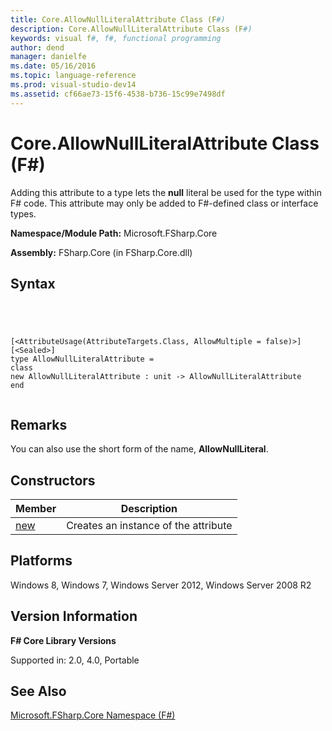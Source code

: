 ```yaml
---
title: Core.AllowNullLiteralAttribute Class (F#)
description: Core.AllowNullLiteralAttribute Class (F#)
keywords: visual f#, f#, functional programming
author: dend
manager: danielfe
ms.date: 05/16/2016
ms.topic: language-reference
ms.prod: visual-studio-dev14
ms.assetid: cf66ae73-15f6-4538-b736-15c99e7498df 
---
```


# Core.AllowNullLiteralAttribute Class (F#)

Adding this attribute to a type lets the **null** literal be used for the type within F# code. This attribute may only be added to F#-defined class or interface types.

**Namespace/Module Path:** Microsoft.FSharp.Core

**Assembly:** FSharp.Core (in FSharp.Core.dll)


## Syntax



```




[<AttributeUsage(AttributeTargets.Class, AllowMultiple = false)>]
[<Sealed>]
type AllowNullLiteralAttribute =
class
new AllowNullLiteralAttribute : unit -> AllowNullLiteralAttribute
end


```





## Remarks
You can also use the short form of the name, **AllowNullLiteral**.


## Constructors


|Member|Description|
|------|-----------|
|[new](http://msdn.microsoft.com/en-us/library/41a113fc-1d45-4a72-8249-f440668b44f3)|Creates an instance of the attribute|

## Platforms
Windows 8, Windows 7, Windows Server 2012, Windows Server 2008 R2


## Version Information
**F# Core Library Versions**

Supported in: 2.0, 4.0, Portable




## See Also
[Microsoft.FSharp.Core Namespace &#40;F&#35;&#41;](Microsoft.FSharp.Core-Namespace-%5BFSharp%5D.md)

